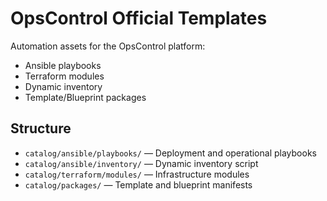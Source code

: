 # OpsControl Official Templates

Automation assets for the OpsControl platform:
- Ansible playbooks
- Terraform modules
- Dynamic inventory
- Template/Blueprint packages

## Structure

- `catalog/ansible/playbooks/` — Deployment and operational playbooks
- `catalog/ansible/inventory/` — Dynamic inventory script
- `catalog/terraform/modules/` — Infrastructure modules
- `catalog/packages/` — Template and blueprint manifests
